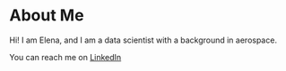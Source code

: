 # About Me

Hi! I am Elena, and I am a data scientist with a background in aerospace.

You can reach me on [LinkedIn](https://www.linkedin.com/in/lokoneshnikova) 